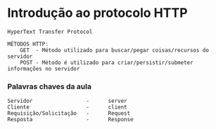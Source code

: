 # Introdução ao protocolo HTTP

    HyperText Transfer Protocol

    MÉTODOS HTTP:
        GET  - Método utilizado para buscar/pegar coisas/recursos do servidor
        POST - Método é utilizado para criar/persistir/submeter informações no servidor

### Palavras chaves da aula 
    Servidor                 -      server
    Cliente                  -      client
    Requisição/Solicitação   -      Request
    Resposta                 -      Response 